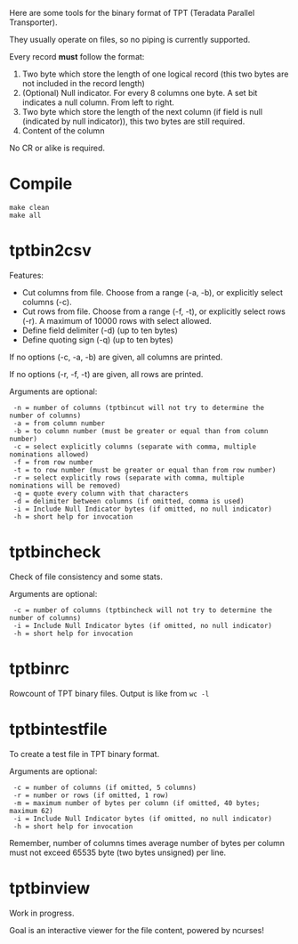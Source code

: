 Here are some tools for the binary format of TPT (Teradata Parallel Transporter).

They usually operate on files, so no piping is currently supported.

Every record **must** follow the format:

1. Two byte which store the length of one logical record (this two bytes are not included in the record length)
2. (Optional) Null indicator. For every 8 columns one byte. A set bit indicates a null column. From left to right.
3. Two byte which store the length of the next column (if field is null (indicated by null indicator)), this two bytes are still required.
4. Content of the column

No CR or alike is required.

# Compile

```
make clean
make all
```

# tptbin2csv

Features:

* Cut columns from file. Choose from a range (-a, -b), or explicitly select columns (-c).
* Cut rows from file. Choose from a range (-f, -t), or explicitly select rows (-r). A maximum of 10000 rows with select allowed.
* Define field delimiter (-d) (up to ten bytes)
* Define quoting sign (-q) (up to ten bytes)

If no options (-c, -a, -b) are given, all columns are printed.

If no options (-r, -f, -t) are given, all rows are printed.

Arguments are optional:
```
 -n = number of columns (tptbincut will not try to determine the number of columns)
 -a = from column number
 -b = to column number (must be greater or equal than from column number)
 -c = select explicitly columns (separate with comma, multiple nominations allowed)
 -f = from row number
 -t = to row number (must be greater or equal than from row number)
 -r = select explicitly rows (separate with comma, multiple nominations will be removed)
 -q = quote every column with that characters
 -d = delimiter between columns (if omitted, comma is used)
 -i = Include Null Indicator bytes (if omitted, no null indicator)
 -h = short help for invocation
```

# tptbincheck

Check of file consistency and some stats.

Arguments are optional:
```
 -c = number of columns (tptbincheck will not try to determine the number of columns)
 -i = Include Null Indicator bytes (if omitted, no null indicator)
 -h = short help for invocation
```

# tptbinrc

Rowcount of TPT binary files. Output is like from `wc -l`

# tptbintestfile

To create a test file in TPT binary format.

Arguments are optional:
```
 -c = number of columns (if omitted, 5 columns)
 -r = number or rows (if omitted, 1 row)
 -m = maximum number of bytes per column (if omitted, 40 bytes; maximum 62)
 -i = Include Null Indicator bytes (if omitted, no null indicator)
 -h = short help for invocation
```

Remember, number of columns times average number of bytes per column must not exceed 65535 byte
(two bytes unsigned) per line.

# tptbinview

Work in progress.

Goal is an interactive viewer for the file content, powered by ncurses!

